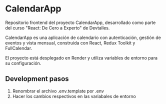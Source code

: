 # CalendarApp

Repositorio frontend del proyecto CalendarApp, desarrollado como parte del curso "React: De Cero a Experto" de Devtalles.

CalendarApp es una aplicación de calendario con autenticación, gestión de eventos y vista mensual, construida con React, Redux Toolkit y FullCalendar.

El proyecto está desplegado en Render y utiliza variables de entorno para su configuración.

## Development pasos

1. Renombrar el archivo .env.template por .env
2. Hacer los cambios respectivos en las variabales de entorno
